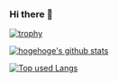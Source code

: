 ### Hi there 👋


[![trophy](https://github-profile-trophy.vercel.app/?username=Guttie)](https://github.com/ryo-ma/github-profile-trophy)

<!-- リポジトリステータス -->
[![hogehoge's github stats](https://github-readme-stats.vercel.app/api?username=Guttie&hide=contribs&count_private=true&show_icons=true&theme=tokyonight)](https://github.com/ユーザ名/)

<!-- ソースコード統計 -->
[![Top used Langs](https://github-readme-stats.vercel.app/api/top-langs/?username=Guttie&layout=compact&theme=tokyonight)](https://github.com/Guttie/)


<!--
**Guttie/Guttie** is a ✨ _special_ ✨ repository because its `README.md` (this file) appears on your GitHub profile.

Here are some ideas to get you started:

- 🔭 I’m currently working on ...
- 🌱 I’m currently learning ...
- 👯 I’m looking to collaborate on ...
- 🤔 I’m looking for help with ...
- 💬 Ask me about ...
- 📫 How to reach me: ...
- 😄 Pronouns: ...
- ⚡ Fun fact: ...
-->
